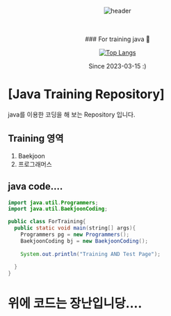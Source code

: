 <div align="center">

  ![header](https://capsule-render.vercel.app/api?type=rounded&color=ffffff&height=150&section=header&text=Training_Java&fontColor=ff0040&fontSize=70&animation=fadeIn&fontAlignY=55)

<br/>
<br/>
### For training java 👋 


  [![Top Langs](https://github-readme-stats.vercel.app/api/top-langs/?username=NoChristmas&exclude_repo=github-readme-stats,NoChristmas.github.io)](https://github.com/anuraghazra/github-readme-stats)


Since 2023-03-15
:)
</div>


# [Java Training Repository]

java를 이용한 코딩을 해 보는 Repository 입니다. 


## Training 영역

1. Baekjoon
2. 프로그래머스

## java code....

```java
import java.util.Programmers;
import java.util.BaekjoonCoding;

public class ForTraining{
  public static void main(string[] args){
    Programmers pg = new Programmers();
    BaekjoonCoding bj = new BaekjoonCoding();
    
    System.out.println("Training AND Test Page");
      
  }
}


```

# 위에 코드는 장난입니당....

